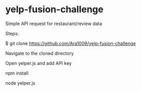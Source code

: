 # yelp-fusion-challenge
Simple API request for restaurant/review data
  
Steps:

  $ git clone https://github.com/Ara1009/yelp-fusion-challenge

  Navigate to the cloned directory

  Open yelper.js and add API key

 
  npm install

 
  node yelper.js
